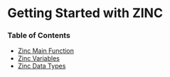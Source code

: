 # Getting Started with ZINC

### Table of Contents

- [Zinc Main Function](./fun_main.md)
- [Zinc Variables](./variables.md)
- [Zinc Data Types](./data_types.md)
